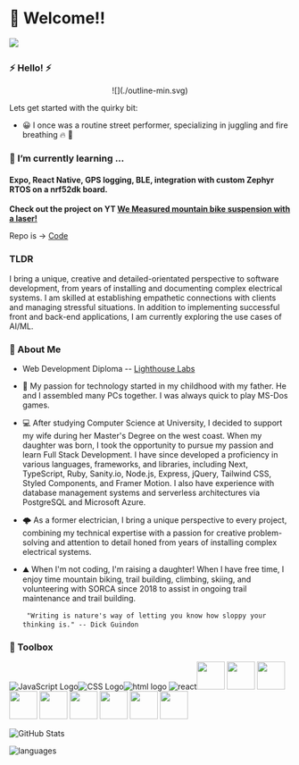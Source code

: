 # 👋 Welcome!!

![](https://komarev.com/ghpvc/?username=teddygavi&color=blueviolet)

### ⚡ Hello! ⚡

<p align="center">
![](./outline-min.svg)
</p>

Lets get started with the quirky bit:

- 😀 I once was a routine street performer, specializing in juggling and fire breathing 🔥 🚒

<!--

![Streak](https://github-readme-streak-stats.herokuapp.com/?user=TeddyGavi&theme=cobalt)
**TeddyGavi/TeddyGavi** is a ✨ _special_ ✨ repository because its `README.md` (this file) appears on your GitHub profile.

Here are some ideas to get you started:

- 🔭 I’m currently working on ...
- 🌱 I’m currently learning ...
- 👯 I’m looking to collaborate on ...
- 🤔 I’m looking for help with ...
- 💬 Ask me about ...

- 😄 Pronouns: ...
- ⚡ Fun fact: ...
-->

### 🌱 I’m currently learning ...

#### Expo, React Native, GPS logging, BLE, integration with custom Zephyr RTOS on a nrf52dk board.

**Check out the project on YT [We Measured mountain bike suspension with a laser!](https://youtu.be/SCmJ3pTyt44)**

Repo is -> [Code](https://github.com/TeddyGavi/rn-ble)

### TLDR

I bring a unique, creative and detailed-orientated perspective to software development, from years of installing and documenting complex electrical systems. I am skilled at establishing empathetic connections with clients and managing stressful situations. In addition to implementing successful front and back-end applications, I am currently exploring the use cases of AI/ML.

### 💬 About Me

- Web Development Diploma -- [Lighthouse Labs](https://www.lighthouselabs.ca/)

- 🧭 My passion for technology started in my childhood with my father. He and I assembled many PCs together. I was always quick to play MS-Dos games.

- 💻 After studying Computer Science at University, I decided to support my wife during her Master's Degree on the west coast. When my daughter was born, I took the opportunity to pursue my passion and learn Full Stack Development. I have since developed a proficiency in various languages, frameworks, and libraries, including Next, TypeScript, Ruby, Sanity.io, Node.js, Express, jQuery, Tailwind CSS, Styled Components, and Framer Motion. I also have experience with database management systems and serverless architectures via PostgreSQL and Microsoft Azure.

- 🌩️ As a former electrician, I bring a unique perspective to every project, combining my technical expertise with a passion for creative problem-solving and attention to detail honed from years of installing complex electrical systems.

- ⛰️ When I'm not coding, I'm raising a daughter! When I have free time, I enjoy time mountain biking, trail building, climbing, skiing, and volunteering with SORCA since 2018 to assist in ongoing trail maintenance and trail building.

       "Writing is nature's way of letting you know how sloppy your thinking is." -- Dick Guindon

### 🧰 Toolbox

<img src="https://cdn.jsdelivr.net/gh/devicons/devicon/icons/javascript/javascript-plain.svg" alt="JavaScript Logo" width="50" height="50"/><img src="https://cdn.jsdelivr.net/gh/devicons/devicon/icons/css3/css3-original-wordmark.svg" alt="CSS Logo" width="50" height="50"/><img src="https://cdn.jsdelivr.net/gh/devicons/devicon/icons/html5/html5-original-wordmark.svg" alt="html logo" width="50" height="50" /> <img src="https://cdn.jsdelivr.net/gh/devicons/devicon/icons/react/react-original-wordmark.svg" alt="react" width="50" height="50"/><img src="https://cdn.jsdelivr.net/gh/devicons/devicon/icons/nodejs/nodejs-plain.svg" width="50" height="50"/> <img src="https://cdn.jsdelivr.net/gh/devicons/devicon/icons/postgresql/postgresql-original.svg" width="50" height="50" /> <img src="https://cdn.jsdelivr.net/gh/devicons/devicon/icons/typescript/typescript-original.svg" width="50" height="50"/><img src="https://cdn.jsdelivr.net/gh/devicons/devicon/icons/nextjs/nextjs-line.svg" width="50" height="50"/> <img src="https://cdn.jsdelivr.net/gh/devicons/devicon/icons/ruby/ruby-plain-wordmark.svg" width="50" height="50" /> <img src="https://cdn.jsdelivr.net/gh/devicons/devicon/icons/sass/sass-original.svg" width="50" height="50"/> <img src="https://cdn.jsdelivr.net/gh/devicons/devicon/icons/express/express-original.svg" width="50" height="50"/> <img src="https://cdn.jsdelivr.net/gh/devicons/devicon/icons/ubuntu/ubuntu-plain-wordmark.svg" width="50" height="50"/> <img src="https://cdn.jsdelivr.net/gh/devicons/devicon/icons/vagrant/vagrant-original.svg" width="50" height="50"/>

![GitHub Stats](https://github-readme-stats.vercel.app/api?username=TeddyGavi&theme=cobalt)

![languages](https://github-readme-stats.vercel.app/api/top-langs/?username=TeddyGavi&theme=cobalt&hide_border=false&include_all_commits=false&count_private=true&layout=compact)
